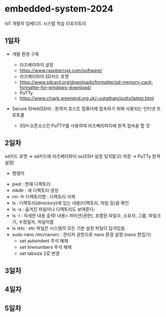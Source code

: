 # embedded-system-2024
IoT 개발자 임베디드 시스템 학습 리포지토리

## 1일차
- 개발 환경 구축
	- 라즈베리파이 설정
	- https://www.raspberrypi.com/software/
	- 라즈베리파이 SD카드 포맷
	- https://www.sdcard.org/downloads/formatter/sd-memory-card-formatter-for-windows-download/
	- PuTTy
	- https://www.chiark.greenend.org.uk/~sgtatham/putty/latest.html
	
- Secure SHell(SSH) : 원격지 호스트 컴퓨터에 접속하기 위해 사용되는 인터넷 프로토콜
	- SSH 오픈소스인 PuTTY를 사용하여 라즈베리파이에 원격 접속을 할 것
	
## 2일차
sd카드 포맷 → sd카드에 라즈베리파이 os(SSH 설정 잊지말고) 저장 → PuTTy 원격 설정!

* 명령어
- pwd : 현재 디렉토리
- mkdir : 새 디렉토리 생성
- rm -fr 디렉토리명 : 디렉토리 삭제
- ls : 디렉토리(directory)에 있는 내용(디렉토리, 파일 등)을 확인
- ls -a : 숨겨진 파일이나 디렉토리도 보여준다.
- ls -l : 자세한 내용 출력! 내용> 퍼미션(권한), 포함된 파일수, 소유자, 그룹, 파일크기, 수정일자, 파일이름
- ls /etc : etc 파일은 시스템의 모든 기본 설정 파일이 담겨있음
- sudo nano /etc/nanorc : 관리자 권한으로 nano 환경 설정 (nano 편집기)
	- set autoindent 주석 해제
	- set linenumbers 주석 해제
	- set tabsize 2로 변경

## 3일차

## 4일차

## 5일차